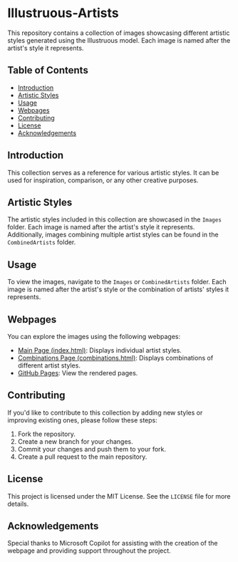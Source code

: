 # Illustruous-Artists

This repository contains a collection of images showcasing different artistic styles generated using the Illustruous model. Each image is named after the artist's style it represents.

## Table of Contents
- [Introduction](#introduction)
- [Artistic Styles](#artistic-styles)
- [Usage](#usage)
- [Webpages](#webpages)
- [Contributing](#contributing)
- [License](#license)
- [Acknowledgements](#acknowledgements)

## Introduction
This collection serves as a reference for various artistic styles. It can be used for inspiration, comparison, or any other creative purposes.

## Artistic Styles
The artistic styles included in this collection are showcased in the `Images` folder. Each image is named after the artist's style it represents. Additionally, images combining multiple artist styles can be found in the `CombinedArtists` folder.

## Usage
To view the images, navigate to the `Images` or `CombinedArtists` folder. Each image is named after the artist's style or the combination of artists' styles it represents.

## Webpages
You can explore the images using the following webpages:
- [Main Page (index.html)](index.html): Displays individual artist styles.
- [Combinations Page (combinations.html)](combinations.html): Displays combinations of different artist styles.
- [GitHub Pages](https://mzmaxam.github.io/Illustruous-Artists/index.html): View the rendered pages.

## Contributing
If you'd like to contribute to this collection by adding new styles or improving existing ones, please follow these steps:
1. Fork the repository.
2. Create a new branch for your changes.
3. Commit your changes and push them to your fork.
4. Create a pull request to the main repository.

## License
This project is licensed under the MIT License. See the `LICENSE` file for more details.

## Acknowledgements
Special thanks to Microsoft Copilot for assisting with the creation of the webpage and providing support throughout the project.
